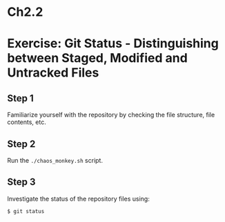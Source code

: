 # Ch2.2
# Exercise: Git Status - Distinguishing between Staged, Modified and Untracked Files

## Step 1
Familiarize yourself with the repository by checking the file structure, file contents, etc.

## Step 2
Run the `./chaos_monkey.sh` script.

## Step 3
Investigate the status of the repository files using:
```bash
$ git status
```
